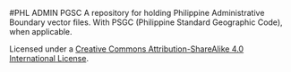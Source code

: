 #PHL ADMIN PGSC
A repository for holding Philippine Administrative Boundary vector files. With PSGC (Philippine Standard Geographic Code), when applicable.

Licensed under a <a rel="license" href="http://creativecommons.org/licenses/by-sa/4.0/">Creative Commons Attribution-ShareAlike 4.0 International License</a>.
